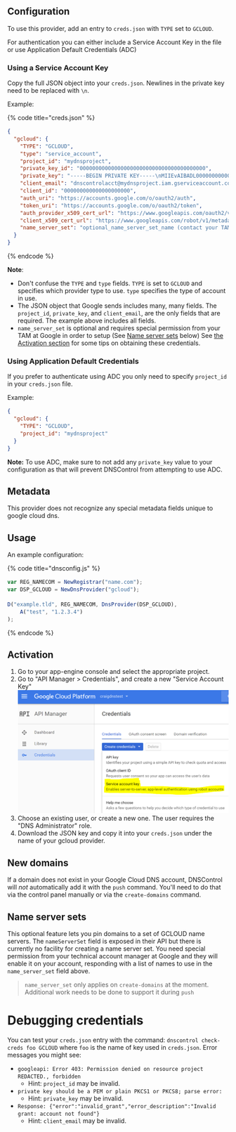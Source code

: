 ## Configuration

To use this provider, add an entry to `creds.json` with `TYPE` set to `GCLOUD`.

For authentication you can either include a Service Account Key in the file or use Application Default Credentials (ADC)

### Using a Service Account Key
Copy the full JSON object into your `creds.json`. Newlines in the private key need to be replaced with `\n`.

Example:

{% code title="creds.json" %}
```json
{
  "gcloud": {
    "TYPE": "GCLOUD",
    "type": "service_account",
    "project_id": "mydnsproject",
    "private_key_id": "0000000000000000000000000000000000000000",
    "private_key": "-----BEGIN PRIVATE KEY-----\nMIIEvAIBADL00000000000000000OX\nih0DbxhiQ==\n-----END PRIVATE KEY-----\n",
    "client_email": "dnscontrolacct@mydnsproject.iam.gserviceaccount.com",
    "client_id": "000000000000000000000",
    "auth_uri": "https://accounts.google.com/o/oauth2/auth",
    "token_uri": "https://accounts.google.com/o/oauth2/token",
    "auth_provider_x509_cert_url": "https://www.googleapis.com/oauth2/v1/certs",
    "client_x509_cert_url": "https://www.googleapis.com/robot/v1/metadata/x509/dnscontrolsdfsdfsdf%40craigdnstest.iam.gserviceaccount.com",
    "name_server_set": "optional_name_server_set_name (contact your TAM)"
  }
}
```
{% endcode %}

**Note**:

* Don't confuse the `TYPE` and `type` fields.  `TYPE` is set to `GCLOUD` and specifies which provider type to use.  `type` specifies the type of account in use.
* The JSON object that Google sends includes many, many fields.  The `project_id`, `private_key`, and `client_email`, are the only fields that are required. The example above includes all fields.
* `name_server_set` is optional and requires special permission from your TAM at Google in order to setup (See [Name server sets](#name-server-sets) below)
See [the Activation section](#activation) for some tips on obtaining these credentials.

### Using Application Default Credentials
If you prefer to authenticate using ADC you only need to specify `project_id` in your `creds.json` file.

Example:

```json
{
  "gcloud": {
    "TYPE": "GCLOUD",
    "project_id": "mydnsproject"
  }
}
```

**Note:** To use ADC, make sure to not add any `private_key` value to your configuration as that will prevent DNSControl from attempting to use ADC.

## Metadata
This provider does not recognize any special metadata fields unique to google cloud dns.

## Usage
An example configuration:

{% code title="dnsconfig.js" %}
```javascript
var REG_NAMECOM = NewRegistrar("name.com");
var DSP_GCLOUD = NewDnsProvider("gcloud");

D("example.tld", REG_NAMECOM, DnsProvider(DSP_GCLOUD),
    A("test", "1.2.3.4")
);
```
{% endcode %}

## Activation
1. Go to your app-engine console and select the appropriate project.
2. Go to "API Manager > Credentials", and create a new "Service Account Key"
   ![Create new Service Accoun](../assets/gcloud/create-credentials-service-account-key.png)
3. Choose an existing user, or create a new one. The user requires the "DNS Administrator" role.
4. Download the JSON key and copy it into your `creds.json` under the name of your gcloud provider.

## New domains
If a domain does not exist in your Google Cloud DNS account, DNSControl
will *not* automatically add it with the `push` command. You'll need to do that via the
control panel manually or via the `create-domains` command.

## Name server sets

This optional feature lets you pin domains to a set of GCLOUD name servers.  The `nameServerSet` field is exposed in their API but there is
currently no facility for creating a name server set.  You need special permission from your technical account manager at Google and they
will enable it on your account, responding with a list of names to use in the `name_server_set` field above.

> `name_server_set` only applies on `create-domains` at the moment. Additional work needs to be done to support it during `push`

# Debugging credentials

You can test your `creds.json` entry with the command: `dnscontrol check-creds foo GCLOUD` where `foo` is the name of key used in `creds.json`.  Error messages you might see:

* `googleapi: Error 403: Permission denied on resource project REDACTED., forbidden`
  * Hint: `project_id` may be invalid.
* `private key should be a PEM or plain PKCS1 or PKCS8; parse error:`
  * Hint: `private_key` may be invalid.
* `Response: {"error":"invalid_grant","error_description":"Invalid grant: account not found"}`
  * Hint: `client_email` may be invalid.
